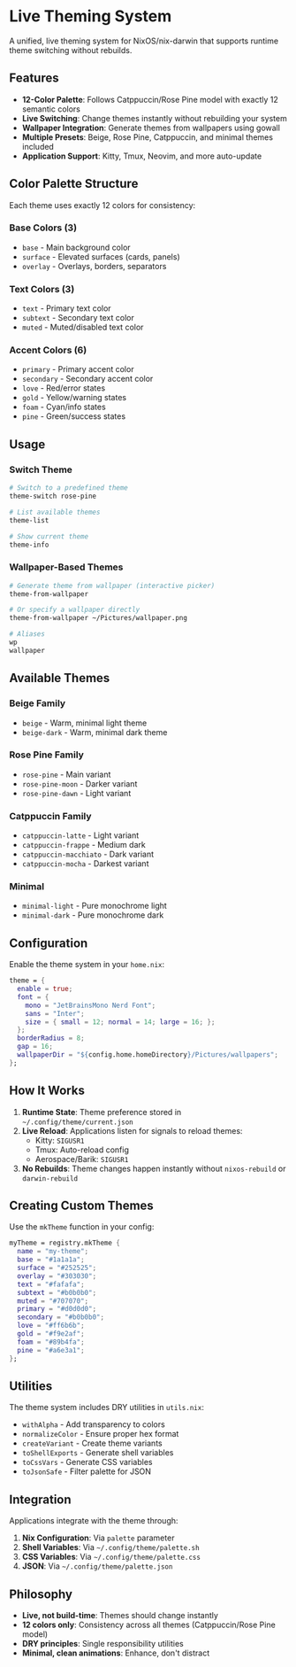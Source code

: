 # Live Theming System

A unified, live theming system for NixOS/nix-darwin that supports runtime theme switching without rebuilds.

## Features

- **12-Color Palette**: Follows Catppuccin/Rose Pine model with exactly 12 semantic colors
- **Live Switching**: Change themes instantly without rebuilding your system
- **Wallpaper Integration**: Generate themes from wallpapers using gowall
- **Multiple Presets**: Beige, Rose Pine, Catppuccin, and minimal themes included
- **Application Support**: Kitty, Tmux, Neovim, and more auto-update

## Color Palette Structure

Each theme uses exactly 12 colors for consistency:

### Base Colors (3)
- `base` - Main background color
- `surface` - Elevated surfaces (cards, panels)
- `overlay` - Overlays, borders, separators

### Text Colors (3)
- `text` - Primary text color
- `subtext` - Secondary text color
- `muted` - Muted/disabled text color

### Accent Colors (6)
- `primary` - Primary accent color
- `secondary` - Secondary accent color
- `love` - Red/error states
- `gold` - Yellow/warning states
- `foam` - Cyan/info states
- `pine` - Green/success states

## Usage

### Switch Theme

```bash
# Switch to a predefined theme
theme-switch rose-pine

# List available themes
theme-list

# Show current theme
theme-info
```

### Wallpaper-Based Themes

```bash
# Generate theme from wallpaper (interactive picker)
theme-from-wallpaper

# Or specify a wallpaper directly
theme-from-wallpaper ~/Pictures/wallpaper.png

# Aliases
wp
wallpaper
```

## Available Themes

### Beige Family
- `beige` - Warm, minimal light theme
- `beige-dark` - Warm, minimal dark theme

### Rose Pine Family
- `rose-pine` - Main variant
- `rose-pine-moon` - Darker variant
- `rose-pine-dawn` - Light variant

### Catppuccin Family
- `catppuccin-latte` - Light variant
- `catppuccin-frappe` - Medium dark
- `catppuccin-macchiato` - Dark variant
- `catppuccin-mocha` - Darkest variant

### Minimal
- `minimal-light` - Pure monochrome light
- `minimal-dark` - Pure monochrome dark

## Configuration

Enable the theme system in your `home.nix`:

```nix
theme = {
  enable = true;
  font = {
    mono = "JetBrainsMono Nerd Font";
    sans = "Inter";
    size = { small = 12; normal = 14; large = 16; };
  };
  borderRadius = 8;
  gap = 16;
  wallpaperDir = "${config.home.homeDirectory}/Pictures/wallpapers";
};
```

## How It Works

1. **Runtime State**: Theme preference stored in `~/.config/theme/current.json`
2. **Live Reload**: Applications listen for signals to reload themes:
   - Kitty: `SIGUSR1`
   - Tmux: Auto-reload config
   - Aerospace/Barik: `SIGUSR1`
3. **No Rebuilds**: Theme changes happen instantly without `nixos-rebuild` or `darwin-rebuild`

## Creating Custom Themes

Use the `mkTheme` function in your config:

```nix
myTheme = registry.mkTheme {
  name = "my-theme";
  base = "#1a1a1a";
  surface = "#252525";
  overlay = "#303030";
  text = "#fafafa";
  subtext = "#b0b0b0";
  muted = "#707070";
  primary = "#d0d0d0";
  secondary = "#b0b0b0";
  love = "#ff6b6b";
  gold = "#f9e2af";
  foam = "#89b4fa";
  pine = "#a6e3a1";
};
```

## Utilities

The theme system includes DRY utilities in `utils.nix`:

- `withAlpha` - Add transparency to colors
- `normalizeColor` - Ensure proper hex format
- `createVariant` - Create theme variants
- `toShellExports` - Generate shell variables
- `toCssVars` - Generate CSS variables
- `toJsonSafe` - Filter palette for JSON

## Integration

Applications integrate with the theme through:

1. **Nix Configuration**: Via `palette` parameter
2. **Shell Variables**: Via `~/.config/theme/palette.sh`
3. **CSS Variables**: Via `~/.config/theme/palette.css`
4. **JSON**: Via `~/.config/theme/palette.json`

## Philosophy

- **Live, not build-time**: Themes should change instantly
- **12 colors only**: Consistency across all themes (Catppuccin/Rose Pine model)
- **DRY principles**: Single responsibility utilities
- **Minimal, clean animations**: Enhance, don't distract
